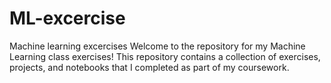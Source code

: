 # ML-excercise
Machine learning excercises
Welcome to the repository for my Machine Learning class exercises! This repository contains a collection of exercises, projects, and notebooks that I completed as part of my coursework.
